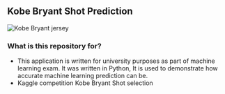 

## Kobe Bryant Shot Prediction

![Kobe Bryant jersey](https://storage.googleapis.com/kaggle-competitions/kaggle/5185/logos/front_page.png) 

### What is this repository for? 

 - This application is written for university purposes as part of machine learning exam. It was written in Python, It is used to demonstrate how accurate machine learning prediction can be. 
 - Kaggle competition Kobe Bryant Shot selection
<!--stackedit_data:
eyJoaXN0b3J5IjpbLTE1OTg5MjIzNDRdfQ==
-->
